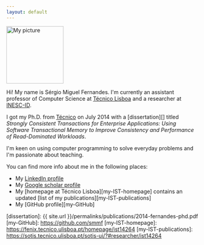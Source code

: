 ```yaml
---
layout: default
---
```


<img src="{{ site.url }}/assets/pictures/smf-pic.png" alt="My picture" style="width: 150px;"/>

Hi! My name is Sérgio Miguel Fernandes.  I'm currently an assistant professor
of Computer Science at [Técnico Lisboa][IST] and a researcher at [INESC-ID].

I got my Ph.D. from [Técnico][IST] on July 2014 with a [dissertation][] titled
*Strongly Consistent Transactions for Enterprise Applications: Using Software
Transactional Memory to Improve Consistency and Performance of Read-Dominated
Workloads*.

I'm keen on using computer programming to solve everyday problems and I'm
passionate about teaching.

You can find more info about me in the following places:

* My [LinkedIn profile][LinkedIn]
* My [Google scholar profile][GoogleScholar]
* My [homepage at Técnico Lisboa][my-IST-homepage] contains an updated [list of
  my publications][my-IST-publications]
* My [GitHub profile][my-GitHub]

[GoogleScholar]: http://scholar.google.com/citations?user=VR4qbCIAAAAJ
[INESC-ID]: http://www.inesc-id.pt
[IST]: http://tecnico.ulisboa.pt/en
[LinkedIn]: https://www.linkedin.com/pub/s%C3%A9rgio-fernandes/3/574/70b
[dissertation]: {{ site.url }}/permalinks/publications/2014-fernandes-phd.pdf
[my-GitHub]: https://github.com/smmf
[my-IST-homepage]: https://fenix.tecnico.ulisboa.pt/homepage/ist14264
[my-IST-publications]: https://sotis.tecnico.ulisboa.pt/sotis-ui/?#researcher/ist14264

